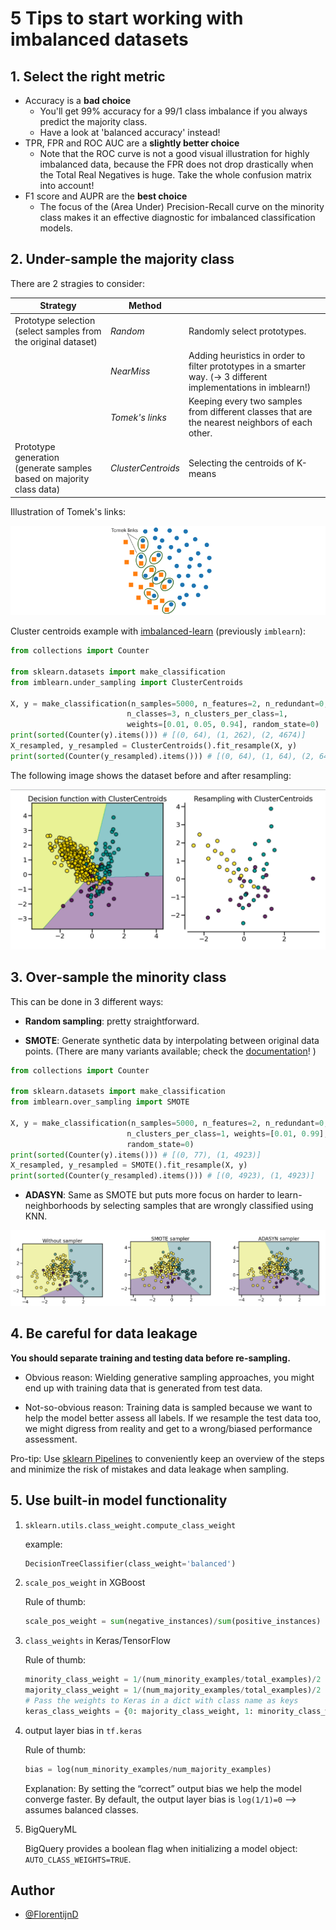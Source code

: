 # 5 Tips to start working with imbalanced datasets

## 1. Select the right metric

* Accuracy is a **bad choice**
  * You'll get 99% accuracy for a 99/1 class imbalance if you always predict the majority class.
  * Have a look at 'balanced accuracy' instead!
* TPR, FPR and ROC AUC are a **slightly better choice**
  * Note that the ROC curve is not a good visual illustration for highly imbalanced data, because the FPR does not drop drastically when the Total Real Negatives is huge. Take the whole confusion matrix into account!
* F1 score and AUPR are the **best choice**
  * The focus of the (Area Under) Precision-Recall curve on the minority class makes it an effective diagnostic for imbalanced classification models.

## 2. Under-sample the majority class

There are 2 stragies to consider:

| Strategy                                                             | Method             |                                                                                                                |
| -------------------------------------------------------------------- | ------------------ | -------------------------------------------------------------------------------------------------------------- |
| Prototype selection (select samples from the original dataset)       | *Random*           | Randomly select prototypes.                                                                                    |
|                                                                      | *NearMiss*         | Adding heuristics in order to filter prototypes in a smarter way. (→ 3 different implementations in imblearn!) |
|                                                                      | *Tomek's links*    | Keeping every two samples from different classes that are the nearest neighbors of each other.                 |
| Prototype generation (generate samples based on majority class data) | *ClusterCentroids* | Selecting the centroids of K-means                                                                             |

Illustration of Tomek's links:

![Illustration of Tomek's links](./figures/tomeks_links.png)

Cluster centroids example with [imbalanced-learn](https://pypi.org/project/imbalanced-learn/) (previously `imblearn`):

```python
from collections import Counter

from sklearn.datasets import make_classification
from imblearn.under_sampling import ClusterCentroids

X, y = make_classification(n_samples=5000, n_features=2, n_redundant=0,
                          n_classes=3, n_clusters_per_class=1,
                          weights=[0.01, 0.05, 0.94], random_state=0)
print(sorted(Counter(y).items())) # [(0, 64), (1, 262), (2, 4674)]
X_resampled, y_resampled = ClusterCentroids().fit_resample(X, y)
print(sorted(Counter(y_resampled).items())) # [(0, 64), (1, 64), (2, 64)]
```

The following image shows the dataset before and after resampling:

![Cluster centroids imblearn](./figures/clustercentroids.png)

## 3. Over-sample the minority class

This can be done in 3 different ways:

* **Random sampling**: pretty straightforward.

* **SMOTE**: Generate synthetic data by interpolating between original data points. (There are many variants available; check the [documentation](https://imbalanced-learn.org/stable/over_sampling.html#smote-variants)! )

```python
from collections import Counter

from sklearn.datasets import make_classification
from imblearn.over_sampling import SMOTE

X, y = make_classification(n_samples=5000, n_features=2, n_redundant=0,
                          n_clusters_per_class=1, weights=[0.01, 0.99],
                          random_state=0)
print(sorted(Counter(y).items())) # [(0, 77), (1, 4923)]
X_resampled, y_resampled = SMOTE().fit_resample(X, y)
print(sorted(Counter(y_resampled).items())) # [(0, 4923), (1, 4923)]
```

* **ADASYN**: Same as SMOTE but puts more focus on harder to learn-neighborhoods by selecting samples that are wrongly classified using KNN.

![Over-sampling with SMOTE and ADASYN](./figures/oversampling.png)

## 4. Be careful for data leakage

**You should separate training and testing data before re-sampling.**

* Obvious reason: Wielding generative sampling approaches, you might end up with training data that is generated from test data.

* Not-so-obvious reason: Training data is sampled because we want to help the model better assess all labels. If we resample the test data too, we might digress from reality and get to a wrong/biased performance assessment.

Pro-tip: Use [sklearn Pipelines](https://imbalanced-learn.org/stable/references/generated/imblearn.pipeline.Pipeline.html) to conveniently keep an overview of the steps and minimize the risk of mistakes and data leakage when sampling.

## 5. Use built-in model functionality

1. `sklearn.utils.class_weight.compute_class_weight`

    example:

    ```python
    DecisionTreeClassifier(class_weight='balanced')
    ```

2. `scale_pos_weight` in XGBoost

    Rule of thumb:

    ```python
    scale_pos_weight = sum(negative_instances)/sum(positive_instances)
    ```

3. `class_weights` in Keras/TensorFlow

    Rule of thumb:

    ```python
    minority_class_weight = 1/(num_minority_examples/total_examples)/2
    majority_class_weight = 1/(num_majority_examples/total_examples)/2
    # Pass the weights to Keras in a dict with class name as keys
    keras_class_weights = {0: majority_class_weight, 1: minority_class_weight}
    ```

4. output layer bias in `tf.keras`

    Rule of thumb:

    ```python
    bias = log(num_minority_examples/num_majority_examples)
    ```

    Explanation: By setting the “correct” output bias we help the model converge faster.
    By default, the output layer bias is `log(1/1)=0` --> assumes balanced classes.

5. BigQueryML

    BigQuery provides a boolean flag when initializing a model object: `AUTO_CLASS_WEIGHTS=TRUE`.

## Author

* [@FlorentijnD](https://github.com/FlorentijnD)
